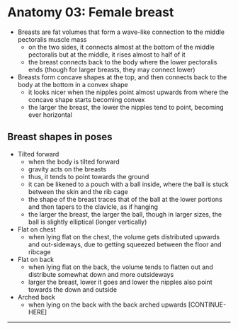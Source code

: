 # Anatomy 03: Female breast

- Breasts are fat volumes that form a wave-like connection to the middle pectoralis muscle mass
  - on the two sides, it connects almost at the bottom of the middle pectoralis but at the middle, it rises almost to half of it
  - the breast connects back to the body where the lower pectoralis ends (though for larger breasts, they may connect lower)
- Breasts form concave shapes at the top, and then connects back to the body at the bottom in a convex shape
  - it looks nicer when the nipples point almost upwards from where the concave shape starts becoming convex
  - the larger the breast, the lower the nipples tend to point, becoming ever horizontal

## Breast shapes in poses

- Tilted forward
  - when the body is tilted forward
  - gravity acts on the breasts
  - thus, it tends to point towards the ground
  - it can be likened to a pouch with a ball inside, where the ball is stuck between the skin and the rib cage
  - the shape of the breast traces that of the ball at the lower portions and then tapers to the clavicle, as if hanging
  - the larger the breast, the larger the ball, though in larger sizes, the ball is slightly elliptical (longer vertically)
- Flat on chest
  - when lying flat on the chest, the volume gets distributed upwards and out-sideways, due to getting squeezed between the floor and ribcage
- Flat on back
  - when lying flat on the back, the volume tends to flatten out and distribute somewhat down and more outsideways
  - larger the breast, lower it goes and lower the nipples also point towards the down and outside 
- Arched back
  - when lying on the back with the back arched upwards [CONTINUE-HERE]

---
